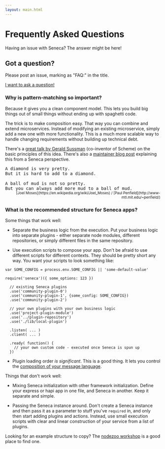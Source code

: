 ```yaml
---
layout: main.html
---
```


# Frequently Asked Questions

Having an issue with Seneca? The answer might be here!

## Got a question?

Please post an issue, marking as "FAQ:" in the title.

[I want to ask a question!](https://github.com/senecajs/senecajs.org/issues/new?title=FAQ:%20)

### Why is pattern-matching so important?

Because it gives you a clean component model. This lets you build big
things out of small things without ending up with spaghetti code.

The trick is to make composition easy. That way you can combine and
extend microservices. Instead of modifying an existing microservice,
simply add a new one with more functionality. This is a much more
scalable way to handle changing requirements without building up
technical debt.

There's a [great talk by Gerald Sussman](https://vimeo.com/151465912)
(co-inventor of Scheme) on the basic principles of this idea. There's
also a
[maintainer blog post](http://www.richardrodger.com/seneca-microservices-nodejs#.Vqi9LBiLT-k)
explaining this from a Seneca perspective.

<pre style="margin-bottom:0px">
A diamond is very pretty.
But it is hard to add to a diamond.
&nbsp;
A ball of mud is not so pretty.
But you can always add more mud to a ball of mud.
</pre>
<div style="text-align:right"><small>[Joel Moses](https://en.wikipedia.org/wiki/Joel_Moses) / [Paul Penfield](http://www-mtl.mit.edu/~penfield/)</small></div>


### What is the recommended structure for Seneca apps?

Some things that work well:

   * Separate the business logic from the execution. Put your business
     logic into separate plugins - either separate node modules,
     different repositories, or simply different files in the same
     repository.

   * Use execution scripts to compose your app. Don't be afraid to use
     different scripts for different contexts. They should be pretty
     short any way. You want your scripts to look something like:

```
var SOME_CONFIG = process.env.SOME_CONFIG || 'some-default-value' 

require('seneca')({ some_options: 123 })

  // existing Seneca plugins
  .use('community-plugin-0')
  .use('community-plugin-1', {some_config: SOME_CONFIG})
  .use('community-plugin-2')

  // your own plugins with your own business logic
  .use('project-plugin-module')
  .use('../plugin-repository')
  .use('./lib/local-plugin')

  .listen( ... )
  .client( ... )

  .ready( function() {
    // your own custom code - executed once Seneca is spun up
  })
```

   * Plugin loading order _is significant_. This is a good thing. It
     lets you control the [composition of your message language](http://www.richardrodger.com/seneca-microservices-nodejs#.VqdKAhiLT-k).

Things that don't work well:

   * Mixing Seneca initialization with other framework
     initialization. Define your express or hapi app in one file, and
     Seneca in another. Keep it separate and simple.

   * Passing the Seneca instance around. Don't create a Seneca
     instance and then pass it as a parameter to stuff you've
     `required` in, and only then start adding plugins and
     actions. Instead, use small execution scripts with clear and
     linear construction of your service from a list of plugins.

Looking for an example structure to copy? The
[nodezoo workshop](https://github.com/nodezoo/nodezoo-workshop) is a good
place to find one.
